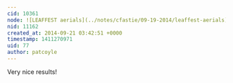 ```yaml
---
cid: 10361
node: ![LEAFFEST aerials](../notes/cfastie/09-19-2014/leaffest-aerials)
nid: 11162
created_at: 2014-09-21 03:42:51 +0000
timestamp: 1411270971
uid: 77
author: patcoyle
---
```


Very nice results!
